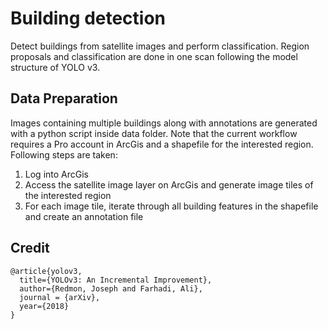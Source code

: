 # Building detection
Detect buildings from satellite images and perform classification. Region proposals and classification are done in one scan following the model structure of YOLO v3. 

## Data Preparation
Images containing multiple buildings along with annotations are generated with a python script inside data folder. Note that the current workflow requires a Pro account in ArcGis and a shapefile for the interested region. Following steps are taken:
1. Log into ArcGis
2. Access the satellite image layer on ArcGis and generate image tiles of the interested region
3. For each image tile, iterate through all building features in the shapefile and create an annotation file


## Credit
```
@article{yolov3,
  title={YOLOv3: An Incremental Improvement},
  author={Redmon, Joseph and Farhadi, Ali},
  journal = {arXiv},
  year={2018}
}
```
